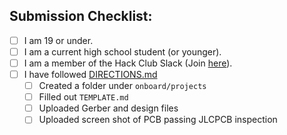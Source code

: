 ## Submission Checklist:

- [ ] I am 19 or under.
- [ ] I am a current high school student (or younger).
- [ ] I am a member of the Hack Club Slack (Join [here](https://hackclub.com/slack>)).
- [ ] I have followed [DIRECTIONS.md](https://github.com/hackclub/OnBoard/directions.md)
  - [ ] Created a folder under `onboard/projects`
  - [ ] Filled out `TEMPLATE.md`
  - [ ] Uploaded Gerber and design files
  - [ ] Uploaded screen shot of PCB passing JLCPCB inspection